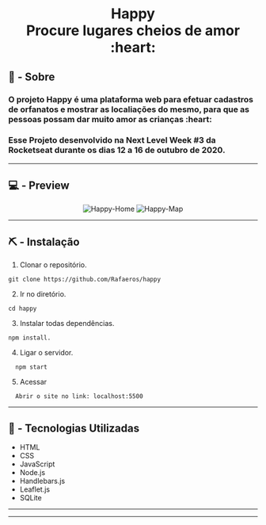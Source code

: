 ﻿<h1 align="center">Happy<br> Procure lugares cheios de amor :heart:</h1> 

<p align="center">
</p>

## 📄 - Sobre

<h3>O projeto Happy é uma plataforma web para efetuar cadastros de orfanatos e mostrar as localiações do mesmo, para que as pessoas possam dar muito amor as crianças :heart:</h3>

<h3>Esse Projeto desenvolvido na Next Level Week #3 da Rocketseat durante os dias 12 a 16 de outubro de 2020.</h3>

<hr>

## 💻 - Preview

<p align="center">
  <img src="https://user-images.githubusercontent.com/54757323/96391864-948a8180-1190-11eb-9276-03fcc800ec80.png" alt="Happy-Home">
  <img src="https://user-images.githubusercontent.com/54757323/96391967-e59a7580-1190-11eb-86a3-8d6e13fb1c67.png" alt="Happy-Map">
</p>

<hr>

## ⛏ - Instalação
1. Clonar o repositório.

```git
git clone https://github.com/Rafaeros/happy
```

2. Ir no diretório.

```
cd happy
```

3. Instalar todas dependências.

```
npm install.
```

4. Ligar o servidor.
```
  npm start
```

5. Acessar

```
  Abrir o site no link: localhost:5500
```

<hr>

## :rocket: - Tecnologias Utilizadas

* HTML
* CSS
* JavaScript
* Node.js
* Handlebars.js
* Leaflet.js
* SQLite

<hr>
<hr>